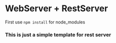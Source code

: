 # WebServer + RestServer

First use `npm install` for node_modules

### This is just a simple template for rest server
